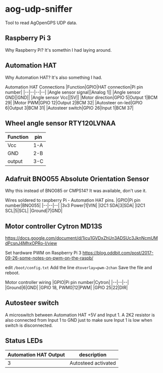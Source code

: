 # aog-udp-sniffer
Tool to read AgOpenGPS UDP data.

## Raspberry Pi 3
Why Raspberry Pi? It's somethin I had laying around.

## Automation HAT
Why Automation HAT? It's also something I had.

Automation HAT Connections
|Function|GPIO|HAT connection|Pi pin number|
|--|--|--|--|
|Angle sensor signal||Analog 1||
|Angle sensor GND||GND||
|Angle sensor Vcc||5V||
|Motor direction|GPIO 5|Output 1|BCM 29|
|Motor PWM|GPIO 12|Output 2|BCM 32|
|Autosteer on-led|GPIO 6|Output 3|BCM 31|
|Autosteer switch|GPIO 26|Input 1|BCM 37|

## Wheel angle sensor **RTY120LVNAA**
|Function|pin|
|--|--|
|Vcc|1-A|
|GND|2-B|
|output|3-C|

## Adafruit BNO055 Absolute Orientation Sensor
Why this instead of BNO085 or CMPS14? It was available, don't use it.

Wires soldered to raspberry Pi - Automation HAT pins.
|GPIO|Pi pin number|BNO055|
|--|--|--|
|3v3 Power|1|VIN|
|I2C1 SDA|3|SDA|
|I2C1 SCL|5|SCL|
|Ground|7|GND|

## Motor controller Cytron MD13S
https://docs.google.com/document/d/1icu1GVDxZhUn3ADSUc3JknNcmUMdPcsnJ4MhxOPRo-I/view

Set hardware PWM on Raspberry Pi 3
https://blog.oddbit.com/post/2017-09-26-some-notes-on-pwm-on-the-raspb/

edit `/boot/config.txt`
Add the line `dtoverlay=pwm-2chan`
Save the file and reboot.

Motor controller wiring
|GPIO|Pi pin number|Cytron|
|--|--|--|
|Ground|6|GND|
|GPIO 18, PWM0|12|PWM|
|GPIO 25|22|DIR|

## Autosteer switch
A microswitch between Automation HAT +5V and Input 1. A 2K2 resistor is also connected from Input 1 to GND just to make sure Input 1 is low when switch is disconnected.

## Status LEDs

|Automation HAT Output|description|
|--|--|
|3|Autosteed activated|

